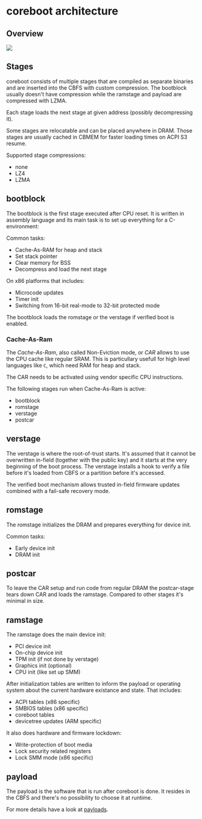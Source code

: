 # coreboot architecture

## Overview
![][architecture]

[architecture]: comparision_coreboot_uefi.svg

## Stages
coreboot consists of multiple stages that are compiled as separate binaries and
are inserted into the CBFS with custom compression. The bootblock usually doesn't
have compression while the ramstage and payload are compressed with LZMA.

Each stage loads the next stage at given address (possibly decompressing it).

Some stages are relocatable and can be placed anywhere in DRAM. Those stages are
usually cached in CBMEM for faster loading times on ACPI S3 resume.

Supported stage compressions:
* none
* LZ4
* LZMA

## bootblock
The bootblock is the first stage executed after CPU reset. It is written in
assembly language and its main task is to set up everything for a C-environment:

Common tasks:

* Cache-As-RAM for heap and stack
* Set stack pointer
* Clear memory for BSS
* Decompress and load the next stage

On x86 platforms that includes:

* Microcode updates
* Timer init
* Switching from 16-bit real-mode to 32-bit protected mode

The bootblock loads the romstage or the verstage if verified boot is enabled.

### Cache-As-Ram
The *Cache-As-Ram*, also called Non-Eviction mode, or *CAR* allows to use the
CPU cache like regular SRAM. This is particullary usefull for high level
languages like `C`, which need RAM for heap and stack.

The CAR needs to be activated using vendor specific CPU instructions.

The following stages run when Cache-As-Ram is active:
* bootblock
* romstage
* verstage
* postcar

## verstage
The verstage is where the root-of-trust starts. It's assumed that
it cannot be overwritten in-field (together with the public key) and
it starts at the very beginning of the boot process.
The verstage installs a hook to verify a file before it's loaded from
CBFS or a partition before it's accessed.

The verified boot mechanism allows trusted in-field firmware updates
combined with a fail-safe recovery mode.

## romstage
The romstage initializes the DRAM and prepares everything for device init.

Common tasks:

* Early device init
* DRAM init

## postcar
To leave the CAR setup and run code from regular DRAM the postcar-stage tears
down CAR and loads the ramstage. Compared to other stages it's minimal in size.

## ramstage

The ramstage does the main device init:

* PCI device init
* On-chip device init
* TPM init (if not done by verstage)
* Graphics init (optional)
* CPU init (like set up SMM)

After initialization tables are written to inform the payload or operating system
about the current hardware existance and state. That includes:

* ACPI tables (x86 specific)
* SMBIOS tables (x86 specific)
* coreboot tables
* devicetree updates (ARM specific)

It also does hardware and firmware lockdown:
* Write-protection of boot media
* Lock security related registers
* Lock SMM mode (x86 specific)

## payload
The payload is the software that is run after coreboot is done. It resides in
the CBFS and there's no possibility to choose it at runtime.

For more details have a look at [payloads](../payloads.md).

